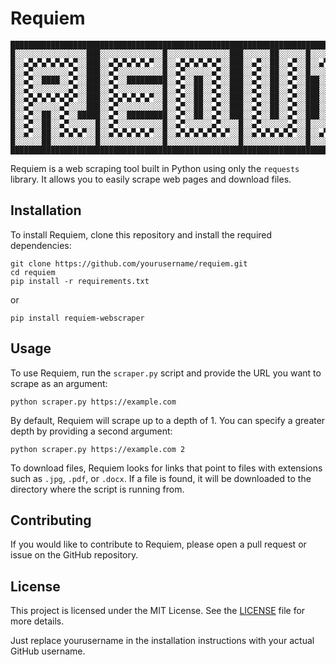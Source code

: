 # Requiem
```commandline
████████████████████████████████████████████████████████████████████████████████████████████████████████████████████
█░░░░░░░░░░░░░░░░███░░░░░░░░░░░░░░█░░░░░░░░░░░░░░███░░░░░░██░░░░░░█░░░░░░░░░░█░░░░░░░░░░░░░░█░░░░░░██████████░░░░░░█
█░░▄▀▄▀▄▀▄▀▄▀▄▀░░███░░▄▀▄▀▄▀▄▀▄▀░░█░░▄▀▄▀▄▀▄▀▄▀░░███░░▄▀░░██░░▄▀░░█░░▄▀▄▀▄▀░░█░░▄▀▄▀▄▀▄▀▄▀░░█░░▄▀░░░░░░░░░░░░░░▄▀░░█
█░░▄▀░░░░░░░░▄▀░░███░░▄▀░░░░░░░░░░█░░▄▀░░░░░░▄▀░░███░░▄▀░░██░░▄▀░░█░░░░▄▀░░░░█░░▄▀░░░░░░░░░░█░░▄▀▄▀▄▀▄▀▄▀▄▀▄▀▄▀▄▀░░█
█░░▄▀░░████░░▄▀░░███░░▄▀░░█████████░░▄▀░░██░░▄▀░░███░░▄▀░░██░░▄▀░░███░░▄▀░░███░░▄▀░░█████████░░▄▀░░░░░░▄▀░░░░░░▄▀░░█
█░░▄▀░░░░░░░░▄▀░░███░░▄▀░░░░░░░░░░█░░▄▀░░██░░▄▀░░███░░▄▀░░██░░▄▀░░███░░▄▀░░███░░▄▀░░░░░░░░░░█░░▄▀░░██░░▄▀░░██░░▄▀░░█
█░░▄▀▄▀▄▀▄▀▄▀▄▀░░███░░▄▀▄▀▄▀▄▀▄▀░░█░░▄▀░░██░░▄▀░░███░░▄▀░░██░░▄▀░░███░░▄▀░░███░░▄▀▄▀▄▀▄▀▄▀░░█░░▄▀░░██░░▄▀░░██░░▄▀░░█
█░░▄▀░░░░░░▄▀░░░░███░░▄▀░░░░░░░░░░█░░▄▀░░██░░▄▀░░███░░▄▀░░██░░▄▀░░███░░▄▀░░███░░▄▀░░░░░░░░░░█░░▄▀░░██░░░░░░██░░▄▀░░█
█░░▄▀░░██░░▄▀░░█████░░▄▀░░█████████░░▄▀░░██░░▄▀░░███░░▄▀░░██░░▄▀░░███░░▄▀░░███░░▄▀░░█████████░░▄▀░░██████████░░▄▀░░█
█░░▄▀░░██░░▄▀░░░░░░█░░▄▀░░░░░░░░░░█░░▄▀░░░░░░▄▀░░░░█░░▄▀░░░░░░▄▀░░█░░░░▄▀░░░░█░░▄▀░░░░░░░░░░█░░▄▀░░██████████░░▄▀░░█
█░░▄▀░░██░░▄▀▄▀▄▀░░█░░▄▀▄▀▄▀▄▀▄▀░░█░░▄▀▄▀▄▀▄▀▄▀▄▀░░█░░▄▀▄▀▄▀▄▀▄▀░░█░░▄▀▄▀▄▀░░█░░▄▀▄▀▄▀▄▀▄▀░░█░░▄▀░░██████████░░▄▀░░█
█░░░░░░██░░░░░░░░░░█░░░░░░░░░░░░░░█░░░░░░░░░░░░░░░░█░░░░░░░░░░░░░░█░░░░░░░░░░█░░░░░░░░░░░░░░█░░░░░░██████████░░░░░░█
████████████████████████████████████████████████████████████████████████████████████████████████████████████████████
```

Requiem is a web scraping tool built in Python using only the `requests` library. It allows you to easily scrape web pages and download files.

## Installation

To install Requiem, clone this repository and install the required dependencies:

```commandline
git clone https://github.com/yourusername/requiem.git
cd requiem
pip install -r requirements.txt
```
or
```commandline
pip install requiem-webscraper
```

## Usage

To use Requiem, run the `scraper.py` script and provide the URL you want to scrape as an argument:

```commandline
python scraper.py https://example.com
```

By default, Requiem will scrape up to a depth of 1. You can specify a greater depth by providing a second argument:

```commandline
python scraper.py https://example.com 2
```

To download files, Requiem looks for links that point to files with extensions such as `.jpg`, `.pdf`, or `.docx`. If a file is found, it will be downloaded to the directory where the script is running from.

## Contributing

If you would like to contribute to Requiem, please open a pull request or issue on the GitHub repository. 

## License

This project is licensed under the MIT License. See the [LICENSE]("https://github.com/atharv4git/Requiem/blob/master/LICENSE") file for more details.

Just replace yourusername in the installation instructions with your actual GitHub username.